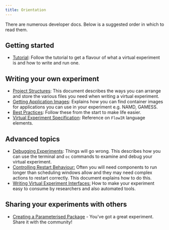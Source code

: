 ```yaml
---
title: Orientation
---
```


<!--

  Copyright IBM Inc. All Rights Reserved.
  SPDX-License-Identifier: Apache-2.0

-->

There are numerous developer docs. Below is a suggested order in which to read them. 

## Getting started

- [Tutorial](/tutorial): Follow the tutorial to get a flavour of what a virtual experiment is and how to write and run one.

## Writing your own experiment

- [Project Structures](/packaging-workflows): This document describes the ways you can arrange and store the various files you need when writing a virtual experiment.
- [Getting Application Images](/application-images): Explains how you can find container images for applications you can use in your experiment e.g. NAMD, GAMESS.
- [Best Practices](/virtual-experiment-developer-best-practices): Follow these from the start to make life easier.
- [Virtual Experiment Specification](/workflow-specification): Reference on `FlowIR` language elements.

## Advanced topics

- [Debugging Experiments](/running-ve-via-terminal): Things will go wrong. This describes how you can use the terminal and `oc` commands to examine and debug your virtual experiment.
- [Controlling Restart Behaviour:](/restart) Often you will need components to run longer than scheduling windows allow and they may need complex actions to restart correctly. This document explains how to do this. 
- [Writing Virtual Experiment Interfaces:](/writing-a-virtual-experiment-interface) How to make your experiment easy to consume by researchers and also automated tools.

## Sharing your experiments with others

- [Creating a Parameterised Package](/creating-a-parameterised-package) - You've got a great experiment. Share it with the community!

